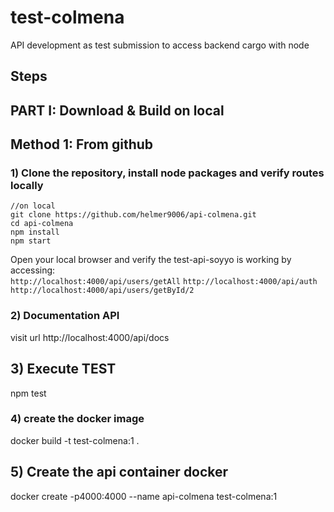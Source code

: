 # test-colmena

API development as test submission to access backend cargo with node

## Steps

## PART I: Download & Build on local

## Method 1: From github

### 1) Clone the repository, install node packages and verify routes locally

```
//on local
git clone https://github.com/helmer9006/api-colmena.git
cd api-colmena
npm install
npm start
```

Open your local browser and verify the test-api-soyyo is working by accessing:  
`http://localhost:4000/api/users/getAll`
`http://localhost:4000/api/auth`
`http://localhost:4000/api/users/getById/2`

### 2) Documentation API
visit url http://localhost:4000/api/docs

## 3) Execute TEST

npm test

### 4) create the docker image

docker build -t test-colmena:1 .

## 5) Create the api container docker

docker create -p4000:4000 --name api-colmena test-colmena:1

